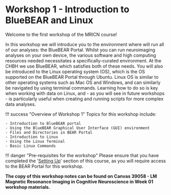 # Workshop 1 - Introduction to BlueBEAR and Linux

Welcome to the first workshop of the MRICN course!

In this workshop we will introduce you to the environment where will run all of our analyses: the BlueBEAR Portal. Whilst you can run neuroimaging analyses on your own device, the various software and high computing resources needed necessitates a specifically-curated environment. At the CHBH we use BlueBEAR, which satisfies both of these needs. You will also be introduced to the Linux operating system (OS), which is the OS supported on the BlueBEAR Portal through Ubuntu. 
Linux OS is similar to other operating systems such as Mac OS and Windows, and can similarly be navigated by using terminal commands. Learning how to do so is key when working with data on Linux, and - as you will see in future workshops - is particularly useful when creating and running scripts for more complex data analyses.

!!! success "Overview of Workshop 1"
    Topics for this workshop include:

    - Introduction to BlueBEAR portal
    - Using the BlueBEAR Graphical User Interface (GUI) environment
    - Files and Directories in BEAR Portal
    - Introduction to Linux
    - Using the Linux Terminal
    - Basic Linux Commands

!!! danger "Pre-requisites for the workshop"
    Please ensure that you have completed the '[Setting Up](https://chbh-opensource.github.io/mri-on-bear-edu/setting-up/)' section of this course, as you will require access to the BEAR Portal for this workshop.

<b>The copy of this workshop notes can be found on Canvas 39058 - LM Magnetic Resonance Imaging in Cognitive Neuroscience in Week 01 workshop materials.</b>